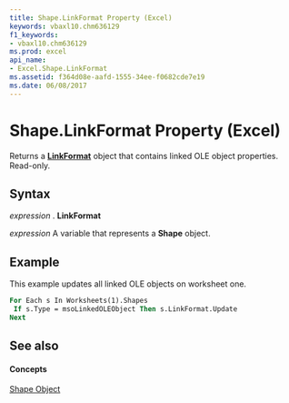 ```yaml
---
title: Shape.LinkFormat Property (Excel)
keywords: vbaxl10.chm636129
f1_keywords:
- vbaxl10.chm636129
ms.prod: excel
api_name:
- Excel.Shape.LinkFormat
ms.assetid: f364d08e-aafd-1555-34ee-f0682cde7e19
ms.date: 06/08/2017
---
```



# Shape.LinkFormat Property (Excel)

Returns a  **[LinkFormat](Excel.LinkFormat.md)** object that contains linked OLE object properties. Read-only.


## Syntax

 _expression_ . **LinkFormat**

 _expression_ A variable that represents a **Shape** object.


## Example

This example updates all linked OLE objects on worksheet one.


```vb
For Each s In Worksheets(1).Shapes 
 If s.Type = msoLinkedOLEObject Then s.LinkFormat.Update 
Next
```


## See also


#### Concepts


[Shape Object](Excel.Shape.md)

